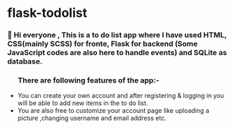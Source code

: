 # flask-todolist
<h3>👋 Hi everyone , This is a to do list app where I have used HTML, CSS(mainly SCSS) for fronte, Flask for backend (Some JavaScript codes are also here to handle events) and SQLite as database.</h3>

<ul><h3>There are following features of the app:-</h3>
  <li> You can create your own account and after registering & logging in you will be able to add new items in the to do list.</li>
  <li>You are also free to customize your account page like uploading a picture ,changing username and email address etc.</li>
</ul>
